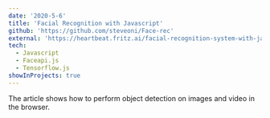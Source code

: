 ```yaml
---
date: '2020-5-6'
title: 'Facial Recognition with Javascript'
github: 'https://github.com/steveoni/Face-rec'
external: 'https://heartbeat.fritz.ai/facial-recognition-system-with-javascript-f9659c381434'
tech:
  - Javascript
  - Faceapi.js
  - Tensorflow.js
showInProjects: true
---
```


The article shows how to perform object detection on images and video in the browser.
